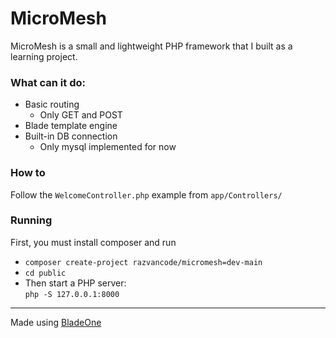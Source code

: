# MicroMesh

MicroMesh is a small and lightweight PHP framework that I built as a learning project.

### What can it do:
- Basic routing
  - Only GET and POST
- Blade template engine
- Built-in DB connection 
  - Only mysql implemented for now

### How to
Follow the `WelcomeController.php` example from `app/Controllers/` 

### Running

First, you must install composer and run  
- ```composer create-project razvancode/micromesh=dev-main```
- ```cd public```
- Then start a PHP server:  
  ```php -S 127.0.0.1:8000```

---
Made using [BladeOne](https://github.com/EFTEC/BladeOne)
